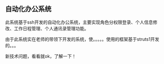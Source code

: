 自动化办公系统
--
此系统基于ssh开发的自动化办公系统，主要实现角色分权限登录、个人信息修改、工作日程管理、个人通讯录管理功能。

由于此系统实在老师的带领下开发的系统，使。。。。。使用的框架基于struts1开发的。。。

新技术问题，看看就ok，了解一下！
